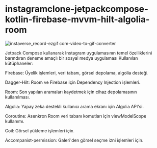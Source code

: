 # instagramclone-jetpackcompose-kotlin-firebase-mvvm-hilt-algolia-room

![instaverse_record-ezgif com-video-to-gif-converter](https://github.com/user-attachments/assets/d180659d-e1f5-4808-9f1e-e62a0ca25555)


Jetpack Compose kullanarak Instagram uygulamasının temel özelliklerini barındıran deneme amaçlı bir sosyal medya uygulaması
Kullanılan kütüphaneler:

Firebase: Üyelik işlemleri, veri tabanı, görsel depolama, algolia desteği.

Dagger-Hilt: Room ve Firebase için Dependency Injection işlemleri.

Room: Son yapılan aramaları kaydetmek için cihaz depolamasının kullanılması.

Algolia: Yapay zeka destekli kullanıcı arama ekranı için Algolia API'si.

Coroutine: Asenkron Room veri tabanı komutları için viewModelScope kullanımı.

Coil: Görsel yükleme işlemleri için.

Accompanist-permission: Galeri'den görsel seçme izni işlemleri için.
